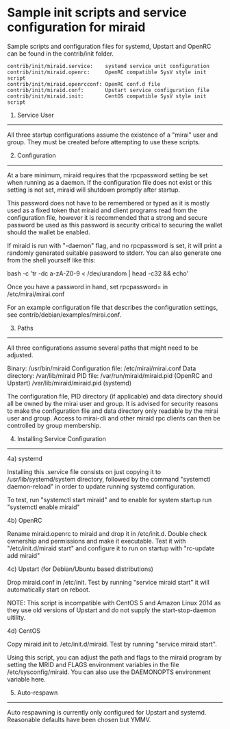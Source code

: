 Sample init scripts and service configuration for miraid
==========================================================

Sample scripts and configuration files for systemd, Upstart and OpenRC
can be found in the contrib/init folder.

    contrib/init/miraid.service:    systemd service unit configuration
    contrib/init/miraid.openrc:     OpenRC compatible SysV style init script
    contrib/init/miraid.openrcconf: OpenRC conf.d file
    contrib/init/miraid.conf:       Upstart service configuration file
    contrib/init/miraid.init:       CentOS compatible SysV style init script

1. Service User
---------------------------------

All three startup configurations assume the existence of a "mirai" user
and group.  They must be created before attempting to use these scripts.

2. Configuration
---------------------------------

At a bare minimum, miraid requires that the rpcpassword setting be set
when running as a daemon.  If the configuration file does not exist or this
setting is not set, miraid will shutdown promptly after startup.

This password does not have to be remembered or typed as it is mostly used
as a fixed token that miraid and client programs read from the configuration
file, however it is recommended that a strong and secure password be used
as this password is security critical to securing the wallet should the
wallet be enabled.

If miraid is run with "-daemon" flag, and no rpcpassword is set, it will
print a randomly generated suitable password to stderr.  You can also
generate one from the shell yourself like this:

bash -c 'tr -dc a-zA-Z0-9 < /dev/urandom | head -c32 && echo'

Once you have a password in hand, set rpcpassword= in /etc/mirai/mirai.conf

For an example configuration file that describes the configuration settings,
see contrib/debian/examples/mirai.conf.

3. Paths
---------------------------------

All three configurations assume several paths that might need to be adjusted.

Binary:              /usr/bin/miraid
Configuration file:  /etc/mirai/mirai.conf
Data directory:      /var/lib/miraid
PID file:            /var/run/miraid/miraid.pid (OpenRC and Upstart)
                     /var/lib/miraid/miraid.pid (systemd)

The configuration file, PID directory (if applicable) and data directory
should all be owned by the mirai user and group.  It is advised for security
reasons to make the configuration file and data directory only readable by the
mirai user and group.  Access to mirai-cli and other miraid rpc clients
can then be controlled by group membership.

4. Installing Service Configuration
-----------------------------------

4a) systemd

Installing this .service file consists on just copying it to
/usr/lib/systemd/system directory, followed by the command
"systemctl daemon-reload" in order to update running systemd configuration.

To test, run "systemctl start miraid" and to enable for system startup run
"systemctl enable miraid"

4b) OpenRC

Rename miraid.openrc to miraid and drop it in /etc/init.d.  Double
check ownership and permissions and make it executable.  Test it with
"/etc/init.d/miraid start" and configure it to run on startup with
"rc-update add miraid"

4c) Upstart (for Debian/Ubuntu based distributions)

Drop miraid.conf in /etc/init.  Test by running "service miraid start"
it will automatically start on reboot.

NOTE: This script is incompatible with CentOS 5 and Amazon Linux 2014 as they
use old versions of Upstart and do not supply the start-stop-daemon uitility.

4d) CentOS

Copy miraid.init to /etc/init.d/miraid. Test by running "service miraid start".

Using this script, you can adjust the path and flags to the miraid program by
setting the MRID and FLAGS environment variables in the file
/etc/sysconfig/miraid. You can also use the DAEMONOPTS environment variable here.

5. Auto-respawn
-----------------------------------

Auto respawning is currently only configured for Upstart and systemd.
Reasonable defaults have been chosen but YMMV.
